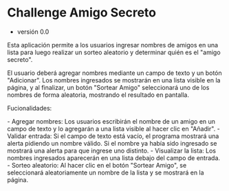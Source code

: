 <h1> Challenge Amigo Secreto</h1>

- versión 0.0

<p>Esta aplicación permite a los usuarios ingresar nombres de amigos en una lista para luego realizar un sorteo aleatorio y determinar quién es el "amigo secreto".</p>

<p>El usuario deberá agregar nombres mediante un campo de texto y un botón "Adicionar". Los nombres ingresados se mostrarán en una lista visible en la página, y al finalizar, un botón "Sortear Amigo" seleccionará uno de los nombres de forma aleatoria, mostrando el resultado en pantalla.</p>

<p>Fucionalidades:</p>
<p>
- Agregar nombres: Los usuarios escribirán el nombre de un amigo en un campo de texto y lo agregarán a una lista visible al hacer clic en "Añadir".
- Validar entrada: Si el campo de texto está vacío, el programa mostrará una alerta pidiendo un nombre válido.
                   Si el nombre ya había sido ingresado se mostrará una alerta para que ingrese uno distinto.
- Visualizar la lista: Los nombres ingresados aparecerán en una lista debajo del campo de entrada.
- Sorteo aleatorio: Al hacer clic en el botón "Sortear Amigo", se seleccionará aleatoriamente un nombre de la lista y se mostrará en la página.
</p>

